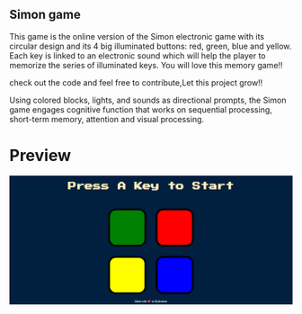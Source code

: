## Simon game

This game is the online version of the Simon electronic game with its circular design and its 4 big illuminated buttons: red, green, blue and yellow. Each key is linked to an electronic sound which will help the player to memorize the series of illuminated keys. You will love this memory game!!


check out the code and feel free to contribute,Let this project grow!!


Using colored blocks, lights, and sounds as directional prompts, the Simon game engages cognitive function that works on sequential processing, short-term memory, attention and visual processing.

# Preview
<img src="preview.png" alt="preview image">

